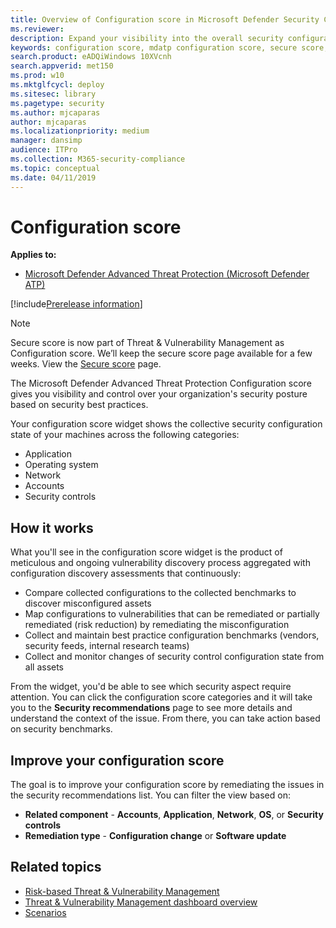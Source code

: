 ```yaml
---
title: Overview of Configuration score in Microsoft Defender Security Center
ms.reviewer: 
description: Expand your visibility into the overall security configuration posture of your organization
keywords: configuration score, mdatp configuration score, secure score, security controls, improvement opportunities, security configuration score over time, security posture, baseline
search.product: eADQiWindows 10XVcnh
search.appverid: met150
ms.prod: w10
ms.mktglfcycl: deploy
ms.sitesec: library
ms.pagetype: security
ms.author: mjcaparas
author: mjcaparas
ms.localizationpriority: medium
manager: dansimp
audience: ITPro
ms.collection: M365-security-compliance 
ms.topic: conceptual
ms.date: 04/11/2019
---
```

# Configuration score
**Applies to:**
- [Microsoft Defender Advanced Threat Protection (Microsoft Defender ATP)](https://go.microsoft.com/fwlink/p/?linkid=2069559)

[!include[Prerelease information](prerelease.md)]

>[!NOTE]
>  Secure score is now part of Threat & Vulnerability Management as Configuration score. We’ll keep the secure score page available for a few weeks. View the [Secure score](https://docs.microsoft.com/windows/security/threat-protection/windows-defender-atp/overview-secure-score-windows-defender-advanced-threat-protection) page.

The Microsoft Defender Advanced Threat Protection Configuration score gives you visibility and control over your organization's security posture based on security best practices.

Your configuration score widget shows the collective security configuration state of your machines across the following categories:
- Application
- Operating system
- Network
- Accounts
- Security controls

## How it works

What you'll see in the configuration score widget is the product of meticulous and ongoing vulnerability discovery process aggregated with configuration discovery assessments that continuously:
- Compare collected configurations to the collected benchmarks to discover misconfigured assets
- Map configurations to vulnerabilities that can be remediated or partially remediated (risk reduction) by remediating the misconfiguration
- Collect and maintain best practice configuration benchmarks (vendors, security feeds, internal research teams)
- Collect and monitor changes of security control configuration state from all assets

From the widget, you'd be able to see which security aspect require attention. You can click the configuration score categories and it will take you to the **Security recommendations** page to see more details and understand the context of the issue. From there, you can take action based on security benchmarks. 

## Improve your configuration score
The goal is to improve your configuration score by remediating the issues in the security recommendations list. You can filter the view based on:
- **Related component** - **Accounts**, **Application**, **Network**, **OS**, or **Security controls** 
- **Remediation type** - **Configuration change** or **Software update**

## Related topics
- [Risk-based Threat & Vulnerability Management](next-gen-threat-and-vuln-mgt.md) 
- [Threat & Vulnerability Management dashboard overview](tvm-dashboard-insights.md)
- [Scenarios](threat-and-vuln-mgt-scenarios.md)
